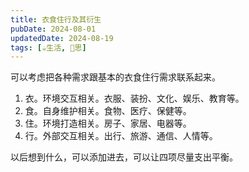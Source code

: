 ```yaml
---
title: 衣食住行及其衍生
pubDate: 2024-08-01
updatedDate: 2024-08-19
tags: [☕生活, 🤔思]
---
```


可以考虑把各种需求跟基本的衣食住行需求联系起来。

1. 衣。环境交互相关。衣服、装扮、文化、娱乐、教育等。
2. 食。自身维护相关。食物、医疗、保健等。
3. 住。环境打造相关。房子、家居、电器等。
4. 行。外部交互相关。出行、旅游、通信、人情等。

以后想到什么，可以添加进去，可以让四项尽量支出平衡。
